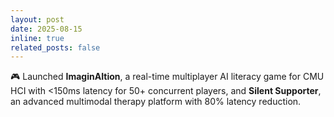 ```yaml
---
layout: post
date: 2025-08-15
inline: true
related_posts: false
---
```


🎮 Launched **ImaginAItion**, a real-time multiplayer AI literacy game for CMU HCI with <150ms latency for 50+ concurrent players, and **Silent Supporter**, an advanced multimodal therapy platform with 80% latency reduction.